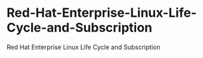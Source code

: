 # Red-Hat-Enterprise-Linux-Life-Cycle-and-Subscription
Red Hat Enterprise Linux Life Cycle and Subscription
